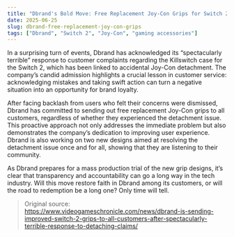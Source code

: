 ```yaml
---
title: "Dbrand's Bold Move: Free Replacement Joy-Con Grips for Switch 2 Users"
date: 2025-06-25
slug: dbrand-free-replacement-joy-con-grips
tags: ["Dbrand", "Switch 2", "Joy-Con", "gaming accessories"]
---
```


In a surprising turn of events, Dbrand has acknowledged its “spectacularly terrible” response to customer complaints regarding the Killswitch case for the Switch 2, which has been linked to accidental Joy-Con detachment. The company’s candid admission highlights a crucial lesson in customer service: acknowledging mistakes and taking swift action can turn a negative situation into an opportunity for brand loyalty.

After facing backlash from users who felt their concerns were dismissed, Dbrand has committed to sending out free replacement Joy-Con grips to all customers, regardless of whether they experienced the detachment issue. This proactive approach not only addresses the immediate problem but also demonstrates the company’s dedication to improving user experience. Dbrand is also working on two new designs aimed at resolving the detachment issue once and for all, showing that they are listening to their community.

As Dbrand prepares for a mass production trial of the new grip designs, it’s clear that transparency and accountability can go a long way in the tech industry. Will this move restore faith in Dbrand among its customers, or will the road to redemption be a long one? Only time will tell.

> Original source: https://www.videogameschronicle.com/news/dbrand-is-sending-improved-switch-2-grips-to-all-customers-after-spectacularly-terrible-response-to-detaching-claims/